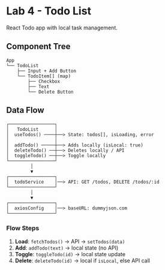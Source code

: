 # Lab 4 - Todo List

React Todo app with local task management.

## Component Tree

```
App
└── TodoList
    ├── Input + Add Button
    └── TodoItem[] (map)
        ├── Checkbox
        ├── Text
        └── Delete Button
```

## Data Flow

```
┌─────────────────┐
│   TodoList      │
│  useTodos() ────┼──> State: todos[], isLoading, error
│                 │
│  addTodo() ─────┼──> Adds locally (isLocal: true)
│  deleteTodo() ──┼──> Deletes locally / API
│  toggleTodo() ──┼──> Toggle locally
└─────────────────┘
         │
         ▼
┌─────────────────┐
│  todoService    │──> API: GET /todos, DELETE /todos/:id
└─────────────────┘
         │
         ▼
┌─────────────────┐
│  axiosConfig    │──> baseURL: dummyjson.com
└─────────────────┘
```

### Flow Steps

1. **Load**: `fetchTodos()` → API → `setTodos(data)`
2. **Add**: `addTodo(text)` → local state (no API)
3. **Toggle**: `toggleTodo(id)` → local state update
4. **Delete**: `deleteTodo(id)` → local if `isLocal`, else API call
